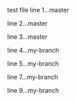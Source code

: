 test file
line 1...master

line 2...master

line 3...master

line 4...my-branch

line 5...my-branch

line 7...my-branch

line 9...my-branch